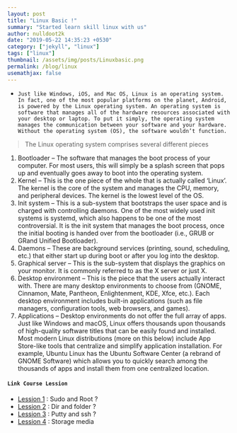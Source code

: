 ```yaml
---
layout: post
title: "Linux Basic !"
summary: "Started learn skill linux with us"
author: nulldoot2k
date: "2019-05-22 14:35:23 +0530"
category: ["jekyll", "linux"]
tags: ["linux"]
thumbnail: /assets/img/posts/Linuxbasic.png
permalink: /blog/linux
usemathjax: false
---
```


- `Just like Windows, iOS, and Mac OS, Linux is an operating system. In fact, one of the most popular platforms on the planet, Android, is powered by the Linux operating system. An operating system is software that manages all of the hardware resources associated with your desktop or laptop. To put it simply, the operating system manages the communication between your software and your hardware. Without the operating system (OS), the software wouldn’t function.`

> The Linux operating system comprises several different pieces

1. Bootloader – The software that manages the boot process of your computer. For most users, this will simply be a splash screen that pops up and eventually goes away to boot into the operating system.
2. Kernel – This is the one piece of the whole that is actually called ‘Linux’. The kernel is the core of the system and manages the CPU, memory, and peripheral devices. The kernel is the lowest level of the OS.
3. Init system – This is a sub-system that bootstraps the user space and is charged with controlling daemons. One of the most widely used init systems is systemd, which also happens to be one of the most controversial. It is the init system that manages the boot process, once the initial booting is handed over from the bootloader (i.e., GRUB or GRand Unified Bootloader).
4. Daemons – These are background services (printing, sound, scheduling, etc.) that either start up during boot or after you log into the desktop.
5. Graphical server – This is the sub-system that displays the graphics on your monitor. It is commonly referred to as the X server or just X.
6. Desktop environment – This is the piece that the users actually interact with. There are many desktop environments to choose from (GNOME, Cinnamon, Mate, Pantheon, Enlightenment, KDE, Xfce, etc.). Each desktop environment includes built-in applications (such as file managers, configuration tools, web browsers, and games).
7. Applications – Desktop environments do not offer the full array of apps. Just like Windows and macOS, Linux offers thousands upon thousands of high-quality software titles that can be easily found and installed. Most modern Linux distributions (more on this below) include App Store-like tools that centralize and simplify application installation. For example, Ubuntu Linux has the Ubuntu Software Center (a rebrand of GNOME Software) which allows you to quickly search among the thousands of apps and install them from one centralized location.

#### **`Link Course Lession`**

- [Lession 1](/blog/linux/sudo-and-root-linux) : Sudo and Root ?
- [Lession 2](/blog/linux/dir-and-folder-linux) : Dir and folder ?
- [Lession 3](/blog/linux/putty-and-ssh-linux) : Putty and ssh ?
- [Lession 4](/blog/linux/change-or-mount-disk-linux) : Storage media
